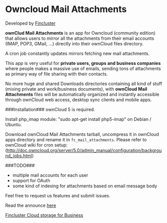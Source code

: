 Owncloud Mail Attachments
=========================

Developed by [Fincluster](http://fincluster.com)

**ownClud Mail Attachments** is an app for Owncloud (community edition) that allows users to mirror 
all the attachments from their email accounts (IMAP, POP3, GMail, ...) directly into their ownCloud files directory.

A cron job constantly updates mirrors fetching new mail attachments.

This app is very useful for **private users, groups and business companies** where people makes a massive use of emails,
sending tons of attachments as primary way of file sharing with their contacts.

No more huge and shared Downloads directories containing all kind of stuff (mixing private and work/business documents),
with **ownCloud Mail Attachments** files will be automatically organized and instantly accessible 
through ownCloud web access, desktop sync clients and mobile apps.

###Installation###
ownCloud 5 is required.

Install php_imap module: "sudo apt-get install php5-imap" on Debian / Ubuntu.

Download ownCloud Mail Attachments tarball, uncompress it in ownCloud apps directory and rename it in `fc_mail_attachments`.
Please refer to ownCloud wiki for cron setup:
(http://doc.owncloud.org/server/5.0/admin_manual/configuration/background_jobs.html)

###TODO###
* multiple mail accounts for each user
* support for OAuth 
* some kind of indexing for attachments based on email message body

Feel free to request us features and submit issues.


Read the announce <a href="http://fincluster.com/blog/2013/04/owncloud-mail-attachments-mirror-company-mail-attachments-to-the-cloud/">here</a>

<a href="http://fincluster.com/cloud/">Fincluster Cloud storage for Business</a>
